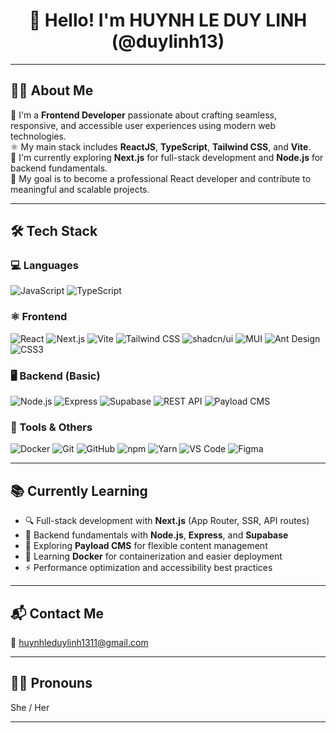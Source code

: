 <h1 align="center">👋 Hello! I'm HUYNH LE DUY LINH (@duylinh13)</h1>

---

## 💁‍♀️ About Me
🌟 I'm a **Frontend Developer** passionate about crafting seamless, responsive, and accessible user experiences using modern web technologies.  
⚛️ My main stack includes **ReactJS**, **TypeScript**, **Tailwind CSS**, and **Vite**.  
🚀 I'm currently exploring **Next.js** for full-stack development and **Node.js** for backend fundamentals.  
🎯 My goal is to become a professional React developer and contribute to meaningful and scalable projects.

---

## 🛠️ Tech Stack

### 💻 Languages  
![JavaScript](https://img.shields.io/badge/-JavaScript-F7DF1E?style=flat&logo=javascript&logoColor=black)
![TypeScript](https://img.shields.io/badge/-TypeScript-3178C6?style=flat&logo=typescript&logoColor=white)

### ⚛️ Frontend  
![React](https://img.shields.io/badge/-React-61DAFB?style=flat&logo=react&logoColor=black)
![Next.js](https://img.shields.io/badge/-Next.js-000000?style=flat&logo=next.js)
![Vite](https://img.shields.io/badge/-Vite-646CFF?style=flat&logo=vite&logoColor=white)
![Tailwind CSS](https://img.shields.io/badge/-Tailwind%20CSS-06B6D4?style=flat&logo=tailwind-css&logoColor=white)
![shadcn/ui](https://img.shields.io/badge/-shadcn/ui-111827?style=flat&logo=tailwind-css&logoColor=white)
![MUI](https://img.shields.io/badge/-MUI-007FFF?style=flat&logo=mui&logoColor=white)
![Ant Design](https://img.shields.io/badge/-Ant%20Design-0170FE?style=flat&logo=ant-design&logoColor=white)
![CSS3](https://img.shields.io/badge/-CSS3-1572B6?style=flat&logo=css3)

### 🖥️ Backend (Basic)  
![Node.js](https://img.shields.io/badge/-Node.js-339933?style=flat&logo=node.js&logoColor=white)
![Express](https://img.shields.io/badge/-Express-000000?style=flat&logo=express&logoColor=white)
![Supabase](https://img.shields.io/badge/-Supabase-3ECF8E?style=flat&logo=supabase&logoColor=black)
![REST API](https://img.shields.io/badge/-REST%20API-007ACC?style=flat)
![Payload CMS](https://img.shields.io/badge/-Payload%20CMS-1E1E1E?style=flat&logo=payloadcms&logoColor=white)

### 🧰 Tools & Others  
![Docker](https://img.shields.io/badge/-Docker-2496ED?style=flat&logo=docker&logoColor=white)
![Git](https://img.shields.io/badge/-Git-F05032?style=flat&logo=git&logoColor=white)
![GitHub](https://img.shields.io/badge/-GitHub-181717?style=flat&logo=github)
![npm](https://img.shields.io/badge/-npm-CB3837?style=flat&logo=npm)
![Yarn](https://img.shields.io/badge/-Yarn-2C8EBB?style=flat&logo=yarn)
![VS Code](https://img.shields.io/badge/-VS%20Code-007ACC?style=flat&logo=visual-studio-code)
![Figma](https://img.shields.io/badge/-Figma-F24E1E?style=flat&logo=figma&logoColor=white)

---

## 📚 Currently Learning
- 🔍 Full-stack development with **Next.js** (App Router, SSR, API routes)
- 🧠 Backend fundamentals with **Node.js**, **Express**, and **Supabase**
- 🧩 Exploring **Payload CMS** for flexible content management
- 🐳 Learning **Docker** for containerization and easier deployment
- ⚡ Performance optimization and accessibility best practices

---

## 📬 Contact Me
📧 [huynhleduylinh1311@gmail.com](mailto:huynhleduylinh1311@gmail.com)

---

## 🙋‍♀️ Pronouns  
She / Her

---
